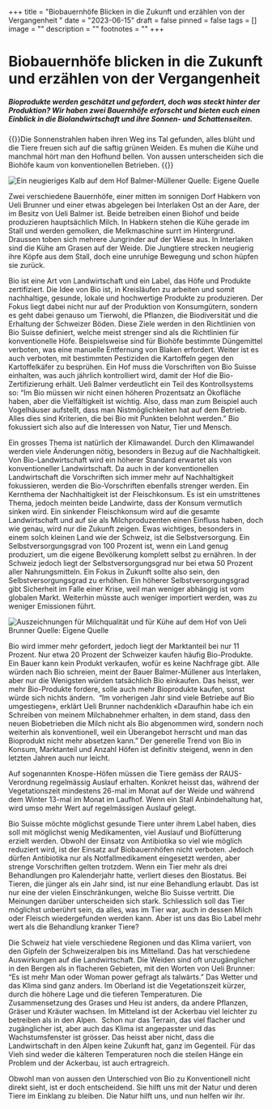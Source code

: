 +++
title = "Biobauernhöfe Blicken in die Zukunft und erzählen von der Vergangenheit "
date = "2023-06-15"
draft = false
pinned = false
tags = []
image = ""
description = ""
footnotes = ""
+++
<!--StartFragment-->

# Biobauernhöfe blicken in die Zukunft und erzählen von der Vergangenheit 

<!--EndFragment-->

<!--StartFragment-->

##### Bioprodukte werden geschätzt und gefordert, doch was steckt hinter der Produktion? Wir haben zwei Bauernhöfe erforscht und bieten euch einen Einblick in die Biolandwirtschaft und ihre Sonnen- und Schattenseiten.  

<!--EndFragment-->

<!--StartFragment-->

{{</lead>}}Die Sonnenstrahlen haben ihren Weg ins Tal gefunden, alles blüht und die Tiere freuen sich auf die saftig grünen Weiden. Es muhen die Kühe und manchmal hört man den Hofhund bellen. Von aussen unterscheiden sich die Biohöfe kaum von konventionellen Betrieben. {{</lead>}}

<!--EndFragment-->

![ Ein neugieriges Kalb auf dem Hof Balmer-Müllener Quelle: Eigene Quelle](bild-1.jpg)

<!--StartFragment-->

Zwei verschiedene Bauernhöfe, einer mitten im sonnigen Dorf Habkern von Ueli Brunner und einer etwas abgelegen bei Interlaken Ost an der Aare, der im Besitz von Ueli Balmer ist. Beide betreiben einen Biohof und beide produzieren hauptsächlich Milch. In Habkern stehen die Kühe gerade im Stall und werden gemolken, die Melkmaschine surrt im Hintergrund. Draussen toben sich mehrere Jungrinder auf der Wiese aus. In Interlaken sind die Kühe am Grasen auf der Weide. Die Jungtiere strecken neugierig ihre Köpfe aus dem Stall, doch eine unruhige Bewegung und schon hüpfen sie zurück. 

<!--EndFragment-->

<!--StartFragment-->

Bio ist eine Art von Landwirtschaft und ein Label, das Höfe und Produkte zertifiziert. Die Idee von Bio ist, in Kreisläufen zu arbeiten und somit nachhaltige, gesunde, lokale und hochwertige Produkte zu produzieren. Der Fokus liegt dabei nicht nur auf der Produktion von Konsumgütern, sondern es geht dabei genauso um Tierwohl, die Pflanzen, die Biodiversität und die Erhaltung der Schweizer Böden. Diese Ziele werden in den Richtlinien von Bio Suisse definiert, welche meist strenger sind als die Richtlinien für konventionelle Höfe. Beispielsweise sind für Biohöfe bestimmte Düngemittel verboten, was eine manuelle Entfernung von Blaken erfordert. Weiter ist es auch verboten, mit bestimmten Pestiziden die Kartoffeln gegen den Kartoffelkäfer zu besprühen. Ein Hof muss die Vorschriften von Bio Suisse einhalten, was auch jährlich kontrolliert wird, damit der Hof die Bio-Zertifizierung erhält. Ueli Balmer verdeutlicht ein Teil des Kontrollsystems so: “Im Bio müssen wir nicht einen höheren Prozentsatz an Ökofläche haben, aber die Vielfältigkeit ist wichtig. Also, dass man zum Beispiel auch Vogelhäuser aufstellt, dass man Nistmöglichkeiten hat auf dem Betrieb. Alles dies sind Kriterien, die bei Bio mit Punkten belohnt werden.” Bio fokussiert sich also auf die Interessen von Natur, Tier und Mensch.

<!--EndFragment-->

<!--StartFragment-->

Ein grosses Thema ist natürlich der Klimawandel. Durch den Klimawandel werden viele Änderungen nötig, besonders in Bezug auf die Nachhaltigkeit. Von Bio-Landwirtschaft wird ein höherer Standard erwartet als von konventioneller Landwirtschaft. Da auch in der konventionellen Landwirtschaft die Vorschriften sich immer mehr auf Nachhaltigkeit fokussieren, werden die Bio-Vorschriften ebenfalls strenger werden. Ein Kernthema der Nachhaltigkeit ist der Fleischkonsum. Es ist ein umstrittenes Thema, jedoch meinten beide Landwirte, dass der Konsum vermutlich sinken wird. Ein sinkender Fleischkonsum wird auf die gesamte Landwirtschaft und auf sie als Milchproduzenten einen Einfluss haben, doch wie genau, wird nur die Zukunft zeigen. Ewas wichtiges, besonders in einem solch kleinen Land wie der Schweiz, ist die Selbstversorgung. Ein Selbstversorgungsgrad von 100 Prozent ist, wenn ein Land genug produziert, um die eigene Bevölkerung komplett selbst zu ernähren. In der Schweiz jedoch liegt der Selbstversorgungsgrad nur bei etwa 50 Prozent aller Nahrungsmitteln. Ein Fokus in Zukunft sollte also sein, den Selbstversorgungsgrad zu erhöhen. Ein höherer Selbstversorgungsgrad gibt Sicherheit im Falle einer Krise, weil man weniger abhängig ist vom globalen Markt. Weiterhin müsste auch weniger importiert werden, was zu weniger Emissionen führt. 

<!--EndFragment-->

![Auszeichnungen für Milchqualität und für Kühe auf dem Hof von Ueli Brunner Quelle: Eigene Quelle](bild-2.jpg)



<!--StartFragment-->

Bio wird immer mehr gefordert, jedoch liegt der Marktanteil bei nur 11 Prozent. Nur etwa 20 Prozent der Schweizer kaufen häufig Bio-Produkte. Ein Bauer kann kein Produkt verkaufen, wofür es keine Nachfrage gibt. Alle würden nach Bio schreien, meint der Bauer Balmer-Müllener aus Interlaken, aber nur die Wenigsten würden tatsächlich Bio einkaufen. Das heisst, wer mehr Bio-Produkte fordere, solle auch mehr Bioprodukte kaufen, sonst würde sich nichts ändern.  “lm vorherigen Jahr sind viele Betriebe auf Bio umgestiegen», erklärt Ueli Brunner nachdenklich «Daraufhin habe ich ein Schreiben von meinem Milchabnehmer erhalten, in dem stand, dass den neuen Biobetrieben die Milch nicht als Bio abgenommen wird, sondern noch weiterhin als konventionell, weil ein Überangebot herrscht und man das Bioprodukt nicht mehr absetzen kann.” Der generelle Trend von Bio in Konsum, Marktanteil und Anzahl Höfen ist definitiv steigend, wenn in den letzten Jahren auch nur leicht. 

<!--EndFragment-->

<!--StartFragment-->

Auf sogenannten Knospe-Höfen müssen die Tiere gemäss der RAUS-Verordnung regelmässig Auslauf erhalten. Konkret heisst das, während der Vegetationszeit mindestens 26-mal im Monat auf der Weide und während dem Winter 13-mal im Monat im Laufhof. Wenn ein Stall Anbindehaltung hat, wird umso mehr Wert auf regelmässigen Auslauf gelegt.

<!--EndFragment-->

<!--StartFragment-->

Bio Suisse möchte möglichst gesunde Tiere unter ihrem Label haben, dies soll mit möglichst wenig Medikamenten, viel Auslauf und Biofütterung erzielt werden. Obwohl der Einsatz von Antibiotika so viel wie möglich reduziert wird, ist der Einsatz auf Biobauernhöfen nicht verboten. Jedoch dürfen Antibiotika nur als Notfallmedikament eingesetzt werden, aber strenge Vorschriften gelten trotzdem. Wenn ein Tier mehr als drei Behandlungen pro Kalenderjahr hatte, verliert dieses den Biostatus. Bei Tieren, die jünger als ein Jahr sind, ist nur eine Behandlung erlaubt. Das ist nur eine der vielen Einschränkungen, welche Bio Suisse vertritt. Die Meinungen darüber unterscheiden sich stark. Schliesslich soll das Tier möglichst unberührt sein, da alles, was im Tier war, auch in dessen Milch oder Fleisch wiedergefunden werden kann. Aber ist uns das Bio Label mehr wert als die Behandlung kranker Tiere?

<!--EndFragment-->

<!--StartFragment-->

Die Schweiz hat viele verschiedene Regionen und das Klima variiert, von den Gipfeln der Schweizeralpen bis ins Mittelland. Das hat verschiedene Auswirkungen auf die Landwirtschaft. Die Weiden sind oft unzugänglicher in den Bergen als in flacheren Gebieten, mit den Worten von Ueli Brunner: “Es ist mehr Man oder Woman power gefragt als talwärts.” Das Wetter und das Klima sind ganz anders. Im Oberland ist die Vegetationszeit kürzer, durch die höhere Lage und die tieferen Temperaturen. Die Zusammensetzung des Grases und Heu ist anders, da andere Pflanzen, Gräser und Kräuter wachsen. Im Mitteland ist der Ackerbau viel leichter zu betreiben als in den Alpen.  Schon nur das Terrain, das viel flacher und zugänglicher ist, aber auch das Klima ist angepasster und das Wachstumsfenster ist grösser. Das heisst aber nicht, dass die Landwirtschaft in den Alpen keine Zukunft hat, ganz im Gegenteil. Für das Vieh sind weder die kälteren Temperaturen noch die steilen Hänge ein Problem und der Ackerbau, ist auch ertragreich.

<!--EndFragment-->

<!--StartFragment-->

Obwohl man von aussen den Unterschied von Bio zu Konventionell nicht direkt sieht, ist er doch entscheidend. Sie hilft uns mit der Natur und deren Tiere im Einklang zu bleiben. Die Natur hilft uns, und nun helfen wir ihr. 

<!--EndFragment-->